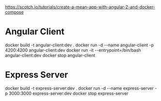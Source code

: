 https://scotch.io/tutorials/create-a-mean-app-with-angular-2-and-docker-compose


# Angular Client

docker build -t angular-client:dev .
docker run -d --name angular-client -p 4200:4200 angular-client:dev
docker run -it --entrypoint=/bin/bash angular-client:dev
docker stop angular-client

# Express Server

docker build -t express-server:dev .
docker run -d --name express-server -p 3000:3000 express-server:dev
docker stop express-server